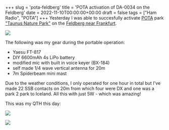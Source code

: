 +++
slug = 'pota-feldberg'
title = 'POTA activation of DA-0034 on the Feldberg'
date = 2022-11-10T00:00:00+00:00
draft = false
tags = ["Ham Radio", "POTA"]
+++
Yesterday I was able to succesfully activate [POTA](https://parksontheair.com) park ["Taunus Nature Park"](https://pota.app/#/park/DA-0034) on the [Feldberg near Frankfurt](https://en.wikipedia.org/wiki/Gro%C3%9Fer_Feldberg).


![](/img/pota-feldberg-1.jpg)


The following was my gear during the portable operation:

 * Yaesu FT-817
 * DIY 6600mAh 4s LiPo battery
 * modified mic with built in voice keyer (BX-184)
 * self made 1/4 wave vertical antenna for 20m
 * 7m Spiderbeam mini mast

Due to the weather conditions, I only operated for one hour in total but I've made 22 SSB contacts on 20m from which four were DX and one was a park 2 park to Iceland. All this with just 5W - which was amazing!

This was my QTH this day:


![](/img/pota-feldberg-2.jpg)


![](/img/pota-feldberg-3.jpg)
